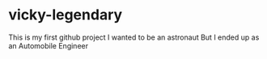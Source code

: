 # vicky-legendary
This is my first github project
I wanted to be an astronaut
But I ended up as an Automobile Engineer
